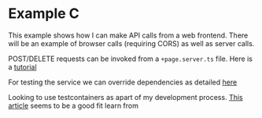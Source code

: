 # Example C

This example shows how I can make API calls from a web frontend. There will be an example of browser calls (requiring CORS) as well as server calls.

POST/DELETE requests can be invoked from a `+page.server.ts` file. Here is a [tutorial](https://joyofcode.xyz/working-with-forms-in-sveltekit)

For testing the service we can override dependencies as detailed [here](https://fastapi.tiangolo.com/advanced/testing-database/#dependency-override)

Looking to use testcontainers as apart of my development process. [This article](https://www.vipmind.me/programing/python/how-to-use-testcontainers-to-test-sqlalchemy-on-real-database.html) seems to be a good fit learn from